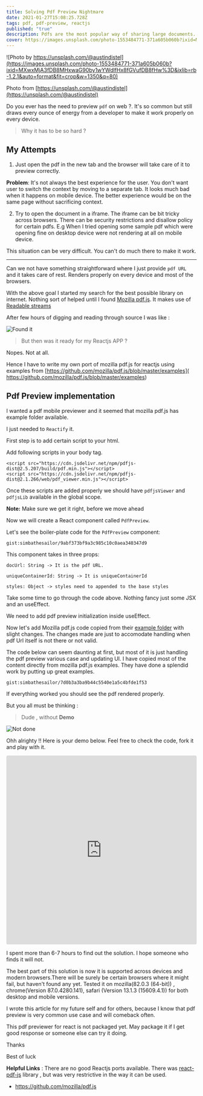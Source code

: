 ```yaml
---
title: Solving Pdf Preview Nightmare
date: 2021-01-27T15:08:25.728Z
tags: pdf, pdf-preview, reactjs
published: "true"
description: Pdfs are the most popular way of sharing large documents. But does previewing them on web is consistent and easy ? . We will check that out in this article.
cover: https://images.unsplash.com/photo-1553484771-371a605b060b?ixid=MXwxMjA3fDB8MHxwaG90by1wYWdlfHx8fGVufDB8fHw%3D&ixlib=rb-1.2.1&auto=format&fit=crop&w=1350&q=80
---
```



![Photo by https://unsplash.com/@austindistel](https://images.unsplash.com/photo-1553484771-371a605b060b?ixid=MXwxMjA3fDB8MHxwaG90by1wYWdlfHx8fGVufDB8fHw%3D&ixlib=rb-1.2.1&auto=format&fit=crop&w=1350&q=80)

Photo from [https://unsplash.com/@austindistel](https://unsplash.com/@austindistel)

Do you ever has the need to preview `pdf` on web ?. It's so common but still draws every ounce of energy from a developer to make it work properly on every device. 

> Why it has to be so hard ?

## My Attempts

1. Just open the pdf in the new tab and the browser will take care of it to preview  correctly.
  
**Problem**: It's not always the best experience for the user. You don't want user to switch the context by moving to a separate tab. It looks much bad when it happens on mobile device. The better experience would be on the same page without sacrificing context.

2. Try to open the document in a iframe. The iframe can be bit tricky across browsers. There can be security restrictions and disallow policy for certain pdfs. E.g When I tried opening some sample pdf which were opening fine on desktop device were not rendering at all on mobile device. 
   
This situation can be very difficult. You can't do much there to make it work.

---

Can we not have something straightforward where I just provide `pdf URL` and it takes care of rest. Renders properly on every device and most of the browsers.

With the above goal I started my search for the best possible library on internet. 
Nothing sort of helped until I found [Mozilla pdf.js](https://mozilla.github.io/pdf.js/).
It makes use of [Readable streams](https://developer.mozilla.org/en-US/docs/Web/API/ReadableStream)

After few hours of digging and reading through source I was like :

![Found it](https://media.giphy.com/media/12CcmGavTHjSOk/giphy.gif)




> But then was it ready for my Reactjs APP ?

Nopes. Not at all.


Hence I have to write my own port of mozilla pdf.js for reactjs using examples from  [https://github.com/mozilla/pdf.js/blob/master/examples]( https://github.com/mozilla/pdf.js/blob/master/examples)

## Pdf Preview implementation


I wanted a pdf mobile previewer and it seemed that mozilla pdf.js has example folder available.

I just needed to `Reactify` it.



First step is to add certain script to your html.

Add following scripts in your body tag.

```
<script src="https://cdn.jsdelivr.net/npm/pdfjs-dist@2.5.207/build/pdf.min.js"></script>
<script src="https://cdn.jsdelivr.net/npm/pdfjs-dist@2.1.266/web/pdf_viewer.min.js"></script>
```

Once these scripts are added properly we should have `pdfjsViewer` and  `pdfjsLib` available in the global scope.


**Note:** Make sure we get it right, before we move ahead


Now we will create a React component called `PdfPreview`.

Let's see the boiler-plate code for the `PdfPreview` component:


`gist:simbathesailor/9abf373bf9a3c985c10c0aea340347d9`

This component takes in three props: 

```
docUrl: String -> It is the pdf URL.

uniqueContainerId: String -> It is uniqueContainerId 

styles: Object -> styles need to appended to the base styles

```

Take some time to go through the code above. Nothing fancy just some JSX and an useEffect.


We need to add pdf preview initialization inside useEffect.

Now let's add Mozilla pdf.js code copied from their [example folder](https://github.com/mozilla/pdf.js/blob/master/examples) with slight changes. The changes made are just to accomodate handling when pdf Url itself is not there or not valid. 

The code below can seem daunting at first, but most of it is just handling the pdf preview various case and updating UI. I have copied most of the content directly from mozilla pdf.js examples. They have done a splendid work by putting up great examples.


`gist:simbathesailor/7d0b3a3ba9b44c5540e1a5c4bfde1f53`


If everything worked you should see  the pdf rendered properly.

But you all must be thinking :

> Dude , without **Demo**

![Not done](https://media.giphy.com/media/QGZBpodY7Kdtw99y04/giphy.gif)



Ohh alrighty !! Here is your demo below. Feel free to check the code, fork it and play with it.


<iframe src="https://codesandbox.io/embed/practical-firefly-i5yly?fontsize=14&hidenavigation=1&theme=dark&view=preview"
  style="width:100%; height:500px; border:0; border-radius: 4px; overflow:hidden;"
  title="practical-firefly-i5yly"
  allow="accelerometer; ambient-light-sensor; camera; encrypted-media; geolocation; gyroscope; hid; microphone; midi; payment; usb; vr; xr-spatial-tracking"
  sandbox="allow-forms allow-modals allow-popups allow-presentation allow-same-origin allow-scripts"
  ></iframe>

I spent more than 6-7 hours to find out the solution. I hope someone who finds it will not.

The best part of this solution is now it is supported across devices and modern browsers.There will be surely be certain browsers where it might fail, but haven't found any yet.
Tested it on mozilla(82.0.3 (64-bit)) , chrome(Version 87.0.4280.141), safari (Version 13.1.3 (15609.4.1)) for both desktop and mobile versions.

I wrote this article for my future self and for others, because I know that pdf preview is very common use case and will comeback often.

This pdf previewer for react is not packaged yet. May package it if I get good response or someone else can try it doing.


Thanks

Best of luck



**Helpful Links** :  There are no good Reactjs ports available. There was [react-pdf-js](https://github.com/mikecousins/react-pdf-js/blob/master/README.md) library , but was very restrictive in the way it can be used.
- https://github.com/mozilla/pdf.js























